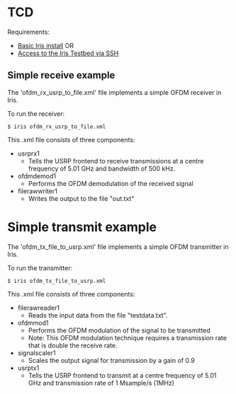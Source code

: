 TCD
===

Requirements:

  * [Basic Iris install](https://github.com/softwareradiosystems)
  OR
  * [Access to the Iris Testbed via SSH](http://www.crew-project.eu/portal/iris/apply-for-an-account)


Simple receive example
----------------------

The 'ofdm_rx_usrp_to_file.xml' file implements a simple OFDM receiver in Iris.

To run the receiver:

    $ iris ofdm_rx_usrp_to_file.xml

This .xml file consists of three components:
  * usrprx1
    * Tells the USRP frontend to receive transmissions at a centre frequency of 5.01 GHz and bandwidth of 500 kHz.
  * ofdmdemod1
    * Performs the OFDM demodulation of the received signal
  * filerawwriter1
    * Writes the output to the file "out.txt"

Simple transmit example
===================

The 'ofdm_tx_file_to_usrp.xml' file implements a simple OFDM transmitter in Iris.

To run the transmitter:

    $ iris ofdm_tx_file_to_usrp.xml

This .xml file consists of three components:
  * filerawreader1
    * Reads the input data from the file "testdata.txt".
  * ofdmmod1
    * Performs the OFDM modulation of the signal to be transmitted
    * Note: This OFDM modulation technique requires a transmission rate that is double the receive rate.
  * signalscaler1
    * Scales the output signal for transmission by a gain of 0.9
  * usrptx1
    * Tells the USRP frontend to transmit at a centre frequency of 5.01 GHz and transmission rate of 1 Msample/s (1MHz)